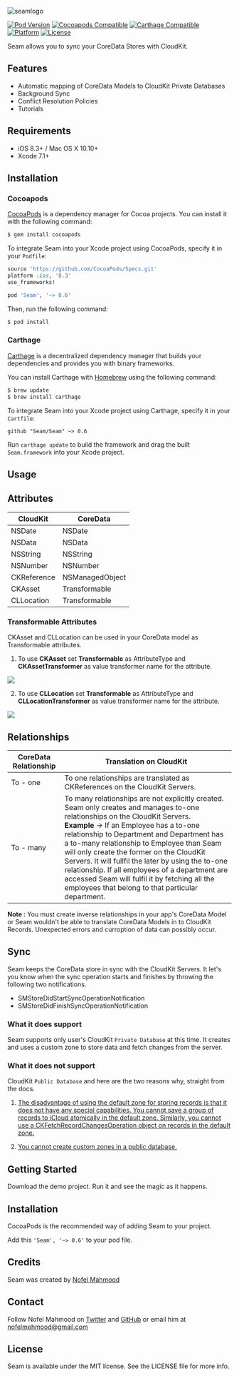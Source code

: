 ![seamlogo](https://cloud.githubusercontent.com/assets/3306263/11775866/4b925354-a264-11e5-9bf6-bfdcf2cf9675.png)


[![Pod Version](https://img.shields.io/badge/pod-v0.6-blue.svg)](https://img.shields.io/cocoapods/v/Alamofire.svg)
[![Cocoapods Compatible](https://img.shields.io/badge/Cocoapods-Compatible-brightgreen.svg)](https://img.shields.io/badge/Cocoapods-Compatible-green.svg)
[![Carthage Compatible](https://img.shields.io/badge/Carthage-compatible-4BC51D.svg?style=flat)](https://github.com/Carthage/Carthage)
[![Platform](https://img.shields.io/badge/platform-iOS%20--%20OSX-lightgrey.svg)](https://img.shields.io/badge/platform-iOS%20--%20OSX-lightgrey.svg)
[![License](https://img.shields.io/packagist/l/doctrine/orm.svg)](https://img.shields.io/packagist/l/doctrine/orm.svg)

Seam allows you to sync your CoreData Stores with CloudKit.

## Features
- Automatic mapping of CoreData Models to CloudKit Private Databases
- Background Sync 
- Conflict Resolution Policies
- Tutorials

## Requirements

- iOS 8.3+ / Mac OS X 10.10+
- Xcode 7.1+

## Installation

### Cocoapods

[CocoaPods](http://cocoapods.org) is a dependency manager for Cocoa projects. You can install it with the following command:

```bash
$ gem install cocoapods
```

To integrate Seam into your Xcode project using CocoaPods, specify it in your `Podfile`:

```ruby
source 'https://github.com/CocoaPods/Specs.git'
platform :ios, '8.3'
use_frameworks!

pod 'Seam', '~> 0.6'
```

Then, run the following command:

```bash
$ pod install
```



### Carthage

[Carthage](https://github.com/Carthage/Carthage) is a decentralized dependency manager that builds your dependencies and provides you with binary frameworks.

You can install Carthage with [Homebrew](http://brew.sh/) using the following command:

```bash
$ brew update
$ brew install carthage
```

To integrate Seam into your Xcode project using Carthage, specify it in your `Cartfile`:

```ogdl
github "Seam/Seam" ~> 0.6
```

Run `carthage update` to build the framework and drag the built `Seam.framework` into your Xcode project.

## Usage

## Attributes

| CloudKit  | CoreData |
| ------------- | ------------- |
| NSDate    | NSDate
| NSData | NSData
| NSString  | NSString   |
| NSNumber | NSNumber |
| CKReference | NSManagedObject |
| CKAsset | Transformable |
| CLLocation | Transformable |

### Transformable Attributes

CKAsset and CLLocation can be used in your CoreData model as Transformable attributes.

1. To use **CKAsset** set **Transformable** as AttributeType and **CKAssetTransformer** as value transformer name for the attribute.

![](https://cloud.githubusercontent.com/assets/3306263/11773251/f342fd36-a248-11e5-8b55-519400fdb600.png)

2. To use **CLLocation** set **Transformable** as AttributeType and **CLLocationTransformer** as value transformer name for the attribute.

![](https://cloud.githubusercontent.com/assets/3306263/11773252/f3459564-a248-11e5-89eb-197c32ef245a.png)


## Relationships

| CoreData Relationship  | Translation on CloudKit |
| ------------- | ------------- |
| To - one    | To one relationships are translated as CKReferences on the CloudKit Servers.|
| To - many    | To many relationships are not explicitly created. Seam only creates and manages to-one relationships on the CloudKit Servers. <br/> <strong>Example</strong> -> If an Employee has a to-one relationship to Department and Department has a to-many relationship to Employee than Seam will only create the former on the CloudKit Servers. It will fullfil the later by using the to-one relationship. If all employees of a department are accessed Seam will fulfil it by fetching all the employees that belong to that particular department.|

<strong>Note :</strong> You must create inverse relationships in your app's CoreData Model or Seam wouldn't be able to translate CoreData Models in to CloudKit Records. Unexpected errors and curroption of data can possibly occur.

## Sync

Seam keeps the CoreData store in sync with the CloudKit Servers. It let's you know when the sync operation starts and finishes by throwing the following two notifications.
- SMStoreDidStartSyncOperationNotification
- SMStoreDidFinishSyncOperationNotification

### What it does support

Seam supports only user's CloudKit `Private Database` at this time. It creates and uses a custom zone to store data and fetch changes from the server.

### What it does not support

CloudKit `Public Database` and here are the two reasons why, straight from the docs.

1. [The disadvantage of using the default zone for storing records is that it does not have any special capabilities. You cannot save a group of records to iCloud atomically in the default zone. Similarly, you cannot use a CKFetchRecordChangesOperation object on records in the default zone.](https://developer.apple.com/library/prerelease/ios/documentation/CloudKit/Reference/CKRecordZone_class/index.html#//apple_ref/occ/clm/CKRecordZone/defaultRecordZone)

2. [ You cannot create custom zones in a public database.](https://developer.apple.com/library/prerelease/ios/documentation/CloudKit/Reference/CKRecordZone_class/index.html#//apple_ref/c/tdef/CKRecordZoneCapabilities)

## Getting Started 
Download the demo project. Run it and see the magic as it happens.

## Installation
CocoaPods is the recommended way of adding Seam to your project.

Add this `'Seam', '~> 0.6'` to your pod file.

## Credits
Seam was created by [Nofel Mahmood](http://twitter.com/NofelMahmood)

## Contact 
Follow Nofel Mahmood on [Twitter](http://twitter.com/NofelMahmood) and [GitHub](http://github.com/nofelmahmood) or email him at nofelmehmood@gmail.com

## License
Seam is available under the MIT license. See the LICENSE file for more info.
